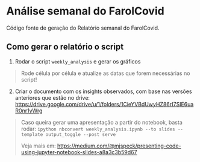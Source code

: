 # Análise semanal do FarolCovid

Código fonte de geração do Relatório semanal do FarolCovid.

## Como gerar o relatório o script

1. Rodar o script `weekly_analysis` e gerar os gráficos

> Rode célula por célula e atualize as datas que forem necessárias no script!

2. Criar o documento com os insights observados, com base nas versões anteriores que estão no drive: https://drive.google.com/drive/u/1/folders/1CieYVBdUwyHZ86rI7SIE6uaR0nr1yWrg

> Caso queira gerar uma apresentação a partir do notebook, basta rodar: 
`ipython nbconvert weekly_analysis.ipynb --to slides --template
output_toggle --post serve`
> 
> Veja mais em: https://medium.com/@mjspeck/presenting-code-using-jupyter-notebook-slides-a8a3c3b59d67
